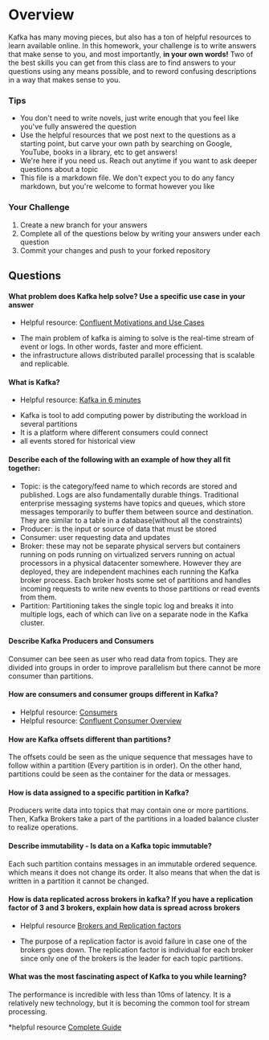 # Overview

Kafka has many moving pieces, but also has a ton of helpful resources to learn available online. In this homework, your
challenge is to write answers that make sense to you, and most importantly, **in your own words!**
Two of the best skills you can get from this class are to find answers to your questions using any means possible, and to
reword confusing descriptions in a way that makes sense to you. 

### Tips
* You don't need to write novels, just write enough that you feel like you've fully answered the question
* Use the helpful resources that we post next to the questions as a starting point, but carve your own path by searching on Google, YouTube, books in a library, etc to get answers!
* We're here if you need us. Reach out anytime if you want to ask deeper questions about a topic 
* This file is a markdown file. We don't expect you to do any fancy markdown, but you're welcome to format however you like

### Your Challenge
1. Create a new branch for your answers 
2. Complete all of the questions below by writing your answers under each question
3. Commit your changes and push to your forked repository

## Questions
#### What problem does Kafka help solve? Use a specific use case in your answer 

* Helpful resource: [Confluent Motivations and Use Cases](https://youtu.be/BsojaA1XnpM)

- The main problem of kafka is aiming to solve is the real-time stream of event or logs. In other words, faster and more efficient.
- the infrastructure allows distributed parallel processing that is scalable and replicable.

#### What is Kafka?
* Helpful resource: [Kafka in 6 minutes](https://youtu.be/Ch5VhJzaoaI)

- Kafka is tool to add computing power by distributing the workload in several partitions
- It is a platform where different consumers could connect
- all events stored for historical view

#### Describe each of the following with an example of how they all fit together: 
 * Topic: is the category/feed name to which records are stored and published. Logs are also fundamentally durable things. Traditional enterprise messaging systems have topics and queues, which store messages temporarily to buffer them between source and destination. They are similar to a table in a database(without all the constraints)
 * Producer: is the input or source of data that must be stored
 * Consumer: user requesting data and updates
 * Broker: these may not be separate physical servers but containers running on pods running on virtualized servers running on actual processors in a physical datacenter somewhere. However they are deployed, they are independent machines each running the Kafka broker process. Each broker hosts some set of partitions and handles incoming requests to write new events to those partitions or read events from them.
 * Partition: Partitioning takes the single topic log and breaks it into multiple logs, each of which can live on a separate node in the Kafka cluster.

#### Describe Kafka Producers and Consumers
Consumer can bee seen as user who read data from topics. They are divided into groups in order to improve parallelism but there cannot be more consumer than partitions.
#### How are consumers and consumer groups different in Kafka? 

* Helpful resource: [Consumers](https://youtu.be/lAdG16KaHLs)
* Helpful resource: [Confluent Consumer Overview](https://youtu.be/Z9g4jMQwog0)


#### How are Kafka offsets different than partitions? 
The offsets could be seen as the unique sequence that messages have to follow within a partition (Every partition is in order). On the other hand, partitions could be seen as the container for the data or messages.


#### How is data assigned to a specific partition in Kafka? 
Producers write data into topics that may contain one or more partitions. Then, Kafka Brokers take a part of the partitions in a loaded balance cluster to realize operations.

#### Describe immutability - Is data on a Kafka topic immutable? 
Each such partition contains messages in an immutable ordered sequence. which means it does not change its order. It also means that when the dat is written in a partition it cannot be changed. 

#### How is data replicated across brokers in kafka? If you have a replication factor of 3 and 3 brokers, explain how data is spread across brokers
* Helpful resource [Brokers and Replication factors](https://youtu.be/ZOU7PJWZU9w)
- The purpose of a replication factor is avoid failure in case one of the brokers goes down. The replication factor is individual for each broker since only one of the brokers is the leader for each topic partitions.

#### What was the most fascinating aspect of Kafka to you while learning? 
The performance is incredible with less than 10ms of latency. It is a relatively new technology, but it is becoming the common tool for stream processing. 

*helpful resource [Complete Guide](https://www.tutorialspoint.com/apache_kafka/index.htm)

